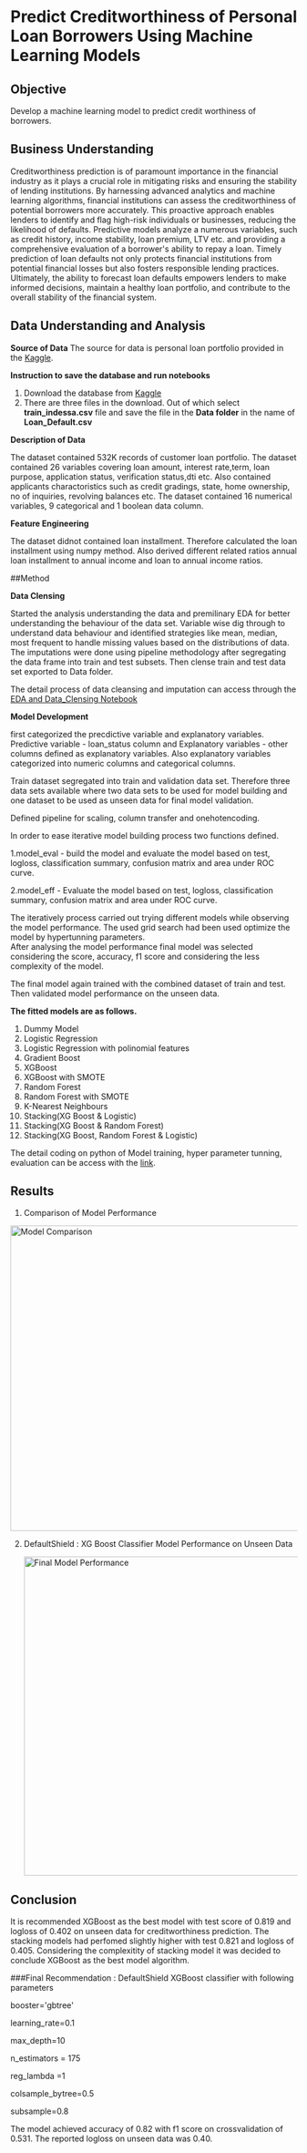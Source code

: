 # Predict Creditworthiness of Personal Loan Borrowers Using Machine Learning Models
## Objective
Develop a machine learning model to predict credit worthiness of borrowers.

## Business Understanding
Creditworthiness prediction is of paramount importance in the financial industry as it plays a crucial role in mitigating risks and ensuring the stability of lending institutions. By harnessing advanced analytics and machine learning algorithms, financial institutions can assess the creditworthiness of potential borrowers more accurately. This proactive approach enables lenders to identify and flag high-risk individuals or businesses, reducing the likelihood of defaults. Predictive models analyze a numerous variables, such as credit history, income stability, loan premium, LTV etc. and providing a comprehensive evaluation of a borrower's ability to repay a loan. Timely prediction of loan defaults not only protects financial institutions from potential financial losses but also fosters responsible lending practices. Ultimately, the ability to forecast loan defaults empowers lenders to make informed decisions, maintain a healthy loan portfolio, and contribute to the overall stability of the financial system.


## Data Understanding and Analysis

**Source of Data**
The source for data is personal loan portfolio provided in the [Kaggle](https://www.kaggle.com/datasets/gauravduttakiit/bank-fears-loanliness).

**Instruction to save the database and run notebooks**
1. Download the database from [Kaggle](https://www.kaggle.com/datasets/gauravduttakiit/bank-fears-loanliness)
2. There are three files in the download. Out of which select **train_indessa.csv** file and save the file in the **Data folder** in the name of **Loan_Default.csv**

**Description of Data**

The dataset contained 532K records of customer loan portfolio. The dataset contained 26 variables covering loan amount, interest rate,term, loan purpose, application status, verification status,dti etc. Also contained applicants charactoristics such as credit gradings, state, home ownership, no of inquiries, revolving balances etc. The dataset contained 16 numerical variables, 9 categorical and 1 boolean data column. 

**Feature Engineering**

The dataset didnot contained loan installment. Therefore calculated the loan installment using numpy method. Also derived different related ratios annual loan installment to annual income and loan to annual income ratios.

##Method

**Data Clensing**

Started the analysis understanding the data and premilinary EDA for better understanding the behaviour of the data set. Variable wise dig through to understand data behaviour and identified strategies like mean, median, most frequent to handle missing values based on the distributions of data. The imputations were done using pipeline methodology after segregating the data frame into train and test subsets. Then clense train and test data set exported to Data folder.

The detail process of data cleansing and imputation can access through the [EDA and Data_Clensing Notebook](https://github.com/yasiSriLanka/dsc-capstone-loan-default-prediction/blob/main/EDA%20and%20Data_Clensing.ipynb)

**Model Development**


first categorized the precdictive variable and explanatory variables. Predictive variable - loan_status column and Explanatory variables - other columns defined as explanatory variables.
Also explanatory variables categorized into numeric columns and categorical columns. 

Train dataset segregated into train and validation data set. Therefore three data sets available where two data sets to be used for model building and one dataset to be used as unseen data for final model validation.

Defined pipeline for scaling, column transfer and onehotencoding.

In order to ease iterative model building process two functions defined.

1.model_eval - build the model and evaluate the model based on test, logloss, classification summary, confusion matrix and area under ROC curve.


2.model_eff - Evaluate the model based on test, logloss, classification summary, confusion matrix and area under ROC curve.

The iteratively process carried out trying different models while observing the model performance. The used grid search had been used optimize the model by hypertunning parameters.  
After analysing the model performance final model was selected considering the score, accuracy, f1 score and considering the less complexity of the model. 

The final model again trained with the combined dataset of train and test. Then validated model performance on the unseen data.

**The fitted models are as follows.**
1. Dummy Model
2. Logistic Regression
3. Logistic Regression with polinomial features
4. Gradient Boost
5. XGBoost
6. XGBoost with SMOTE
7. Random Forest
8. Random Forest with SMOTE
9. K-Nearest Neighbours
10. Stacking(XG Boost & Logistic)
11. Stacking(XG Boost & Random Forest)
12. Stacking(XG Boost, Random Forest & Logistic)

The detail coding on python of Model training, hyper parameter tunning, evaluation can be access with the [link](https://github.com/yasiSriLanka/dsc-capstone-loan-default-prediction/blob/main/Loan%20Default%20Prediction%20Model.ipynb). 

## Results
1. Comparison of Model Performance
<img width="536" alt="Model Comparison" src="https://github.com/yasiSriLanka/dsc-capstone-loan-default-prediction/assets/141664072/fefa10c5-02c3-4112-bc10-3fe4b5e404b8">

2. DefaultShield : XG Boost Classifier Model Performance on Unseen Data
   
   <img width="560" alt="Final Model Performance" src="https://github.com/yasiSriLanka/dsc-capstone-loan-default-prediction/assets/141664072/4c161705-a9fa-4e9f-b8b9-2de16308fb38">

   

## Conclusion
It is recommended XGBoost as the best model with test score of 0.819 and logloss of 0.402 on unseen data for creditworthiness prediction. The stacking models had perfomed slightly higher with test 0.821 and logloss of 0.405. Considering the complexitity of stacking model it was decided to conclude XGBoost as the best model algorithm.

###Final Recommendation : DefaultShield
XGBoost classifier with following parameters

booster='gbtree'

learning_rate=0.1

max_depth=10

n_estimators = 175

reg_lambda =1

colsample_bytree=0.5

subsample=0.8

The model achieved accuracy of 0.82 with f1 score on crossvalidation of 0.531. The reported logloss on unseen data was 0.40.
